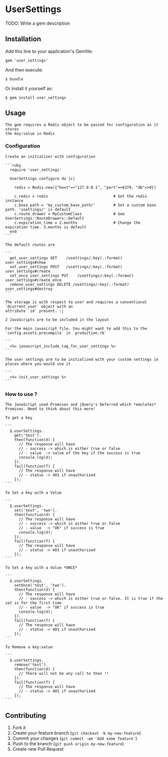 # UserSettings

TODO: Write a gem description

## Installation

Add this line to your application's Gemfile:

    gem 'user_settings'

And then execute:

    $ bundle

Or install it yourself as:

    $ gem install user_settings

## Usage

    The gem requires a Redis object to be passed for configuration as it stores
    the key:value in Redis

### Configuration

    Create an initializer with configuration

    ```ruby
      require 'user_settings'

      UserSettings.configure do |c|

        redis = Redis.new({"host"=>"127.0.0.1", "port"=>6379, "db"=>0})

        c.redis = redis                             # Set the redis instance
        c.base_path = 'my_custom_base_path/'        # Set a custom base path. 'usettings/' is default
        c.route_drawer = MyCustomClass              # See UserSettings::RouteDrawers::Default
        c.expiration_time = 2.months                # Change the expiration time. 3.months is default
      end
    ```

    The default routes are

    ```
      get_user_settings GET    /usettings/:key(.:format) user_settings#show
      set_user_settings POST   /usettings/:key(.:format) user_settings#create
      set_once_user_settings PUT    /usettings/:key(.:format) user_settings#create_once
      remove_user_settings DELETE /usettings/:key(.:format) user_settings#destroy
    ```

    The storage is with respect to user and requires a conventional `@current_user` object with an
    attribute `id` present. :|

    2 JavaScripts are to be included in the layout

    For the main javascript file. You might want to add this to the `config.assets.precompile` in `production.rb`

    ```
      <%= javascript_include_tag_for_user_settings %>
    ```

    The user settings are to be initialized with your custom settings in places where you would use it

    ```
      <%= init_user_settings %>
    ```

### How to use ?

    The JavaScript used Promises and jQuery's Deferred which *emulates* Promises. Need to think about this more!

    To get a key

    ```
      $.userSettings.
        get('test').
        then(function(d) {
          // The response will have
          // - success -> which is either true or false
          // - value  -> value of the key if the success is true
          console.log(d);
        }).
        fail(function(f) {
          // The response will have
          // - status -> 401 if unauthorized
        });
    ```

    To Set a key with a Value

    ```
      $.userSettings.
        set('test', 'two').
        then(function(d) {
          // The response will have
          // - success -> which is either true or false
          // - value  -> "OK" if success is true
          console.log(d);
        }).
        fail(function(f) {
          // The response will have
          // - status -> 401 if unauthorized
        });
    ```

    To Set a key with a Value *ONCE*

    ```
      $.userSettings.
        setOnce('test', 'two').
        then(function(d) {
          // The response will have
          // - success -> which is either true or false. It is true if the set is for the first time
          // - value  -> "OK" if success is true
          console.log(d);
        }).
        fail(function(f) {
          // The response will have
          // - status -> 401 if unauthorized
        });
    ```

    To Remove a key:value

    ```
      $.userSettings.
        remove('test').
        then(function(d) {
          // There will not be any call to then !!
        }).
        fail(function(f) {
          // The response will have
          // - status -> 401 if unauthorized
        });
    ```

## Contributing

1. Fork it
2. Create your feature branch (`git checkout -b my-new-feature`)
3. Commit your changes (`git commit -am 'Add some feature'`)
4. Push to the branch (`git push origin my-new-feature`)
5. Create new Pull Request
